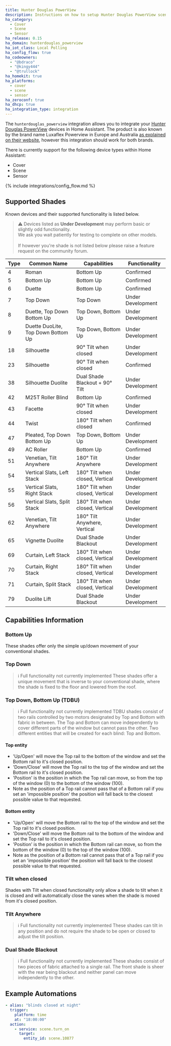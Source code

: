 ```yaml
---
title: Hunter Douglas PowerView
description: Instructions on how to setup Hunter Douglas PowerView scenes within Home Assistant.
ha_category:
  - Cover
  - Scene
  - Sensor
ha_release: 0.15
ha_domain: hunterdouglas_powerview
ha_iot_class: Local Polling
ha_config_flow: true
ha_codeowners:
  - "@bdraco"
  - "@kingy444"
  - "@trullock"
ha_homekit: true
ha_platforms:
  - cover
  - scene
  - sensor
ha_zeroconf: true
ha_dhcp: true
ha_integration_type: integration
---
```


The `hunterdouglas_powerview` integration allows you to integrate your [Hunter Douglas PowerView](https://www.hunterdouglas.com/operating-systems/powerview-motorization/support) devices in Home Assistant. The product is also known by the brand name Luxaflex Powerview in Europe and Australia [as explained on their website](https://www.hunterdouglasgroup.com/company/brands-in-action/), however this integration should work for both brands.

There is currently support for the following device types within Home Assistant:

- Cover
- Scene
- Sensor

{% include integrations/config_flow.md %}

## Supported Shades

Known devices and their supported functionality is listed below.

> :warning: Devices listed as **Under Development** may perform basic or slightly odd functionality.\
> We ask you wait patiently for testing to complete on other models.\
> \
> If however you're shade is not listed below please raise a feature request on the community forum.

| Type | Common Name                        | Capabilities                    | Functionality     |
| ---- | ---------------------------------- | ------------------------------- | ----------------- |
| 4    | Roman                              | Bottom Up                       | Confirmed         |
| 5    | Bottom Up                          | Bottom Up                       | Confirmed         |
| 6    | Duette                             | Bottom Up                       | Confirmed         |
| 7    | Top Down                           | Top Down                        | Under Development |
| 8    | Duette, Top Down Bottom Up         | Top Down, Bottom Up             | Under Development |
| 9    | Duette DuoLite, Top Down Bottom Up | Top Down, Bottom Up             | Under Development |
| 18   | Silhouette                         | 90° Tilt when closed            | Under Development |
| 23   | Silhouette                         | 90° Tilt when closed            | Confirmed         |
| 38   | Silhouette Duolite                 | Dual Shade Blackout + 90° Tilt  | Under Development |
| 42   | M25T Roller Blind                  | Bottom Up                       | Confirmed         |
| 43   | Facette                            | 90° Tilt when closed            | Under Development |
| 44   | Twist                              | 180° Tilt when closed           | Confirmed         |
| 47   | Pleated, Top Down Bottom Up        | Top Down, Bottom Up             | Under Development |
| 49   | AC Roller                          | Bottom Up                       | Confirmed         |
| 51   | Venetian, Tilt Anywhere            | 180° Tilt Anywhere              | Under Development |
| 54   | Vertical Slats, Left Stack         | 180° Tilt when closed, Vertical | Under Development |
| 55   | Vertical Slats, Right Stack        | 180° Tilt when closed, Vertical | Under Development |
| 56   | Vertical Slats, Split Stack        | 180° Tilt when closed, Vertical | Under Development |
| 62   | Venetian, Tilt Anywhere            | 180° Tilt Anywhere, Vertical    | Under Development |
| 65   | Vignette Duolite                   | Dual Shade Blackout             | Under Development |
| 69   | Curtain, Left Stack                | 180° Tilt when closed, Vertical | Under Development |
| 70   | Curtain, Right Stack               | 180° Tilt when closed, Vertical | Under Development |
| 71   | Curtain, Split Stack               | 180° Tilt when closed, Vertical | Under Development |
| 79   | Duolite Lift                       | Dual Shade Blackout             | Under Development |

## Capabilities Information

### Bottom Up

These shades offer only the simple up/down movement of your conventional shades.

### Top Down

> :information_source: Full functionality not currently implemented
These shades offer a unique movement that is inverse to your conventional shade, where the shade is fixed to the floor and lowered from the roof.

### Top Down, Bottom Up (TDBU)

> :information_source: Full functionality not currently implemented
TDBU shades consist of two rails controlled by two motors designated by Top and Bottom with fabric in between.
The Top and Bottom can move independently to cover different parts of the window but cannot pass the other.
Two different entities that will be created for each blind: Top and Bottom.

#### Top entity

- 'Up/Open' will move the Top rail to the bottom of the window and set the Bottom rail to it's closed position.
- 'Down/Close' will move the Top rail to the top of the window and set the Bottom rail to it's closed position.
- 'Position' is the position in which the Top rail can move, so from the top of the window (0) to the bottom of the window (100).
- Note as the position of a Top rail cannot pass that of a Bottom rail if you set an 'impossible position' the position will fall back to the closest possible value to that requested.

#### Bottom entity

- 'Up/Open' will move the Bottom rail to the top of the window and set the Top rail to it's closed position.
- 'Down/Close' will move the Bottom rail to the bottom of the window and set the Top rail to it's closed position.
- 'Position' is the position in which the Bottom rail can move, so from the bottom of the window (0) to the top of the window (100).
- Note as the position of a Bottom rail cannot pass that of a Top rail if you set an 'impossible position' the position will fall back to the closest possible value to that requested.

### Tilt when closed

Shades with Tilt when closed functionality only allow a shade to tilt when it is closed and will automatically close the vanes when the shade is moved from it's closed position.

### Tilt Anywhere

> :information_source: Full functionality not currently implemented
These shades can tilt in any position and do not require the shade to be open or closed to adjust the tilt position.

### Dual Shade Blackout

> :information_source: Full functionality not currently implemented
These shades consist of two pieces of fabric attached to a single rail. The front shade is sheer with the rear being blackout and neither panel can move independently to the other.

## Example Automations

``` yaml
- alias: "blinds closed at night"
  trigger:
    platform: time
    at: "18:00:00"
  action:
    - service: scene.turn_on
      target:
        entity_id: scene.10877
```
